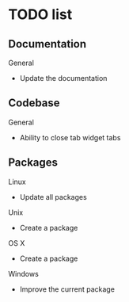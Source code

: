 TODO list
=========

Documentation
-------------

General
* Update the documentation

Codebase
--------

General
* Ability to close tab widget tabs

Packages
--------

Linux
* Update all packages

Unix
* Create a package

OS X
* Create a package

Windows
* Improve the current package
